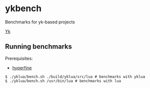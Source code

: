 # ykbench

Benchmarks for yk-based projects

[Yk](https://github.com/ykjit/yk)


## Running benchmarks

Prerequisites:

- [hyperfine](https://github.com/sharkdp/hyperfine#installation)

```shell
$ ./yklua/bench.sh ./build/yklua/src/lua # benchmarks with yklua 
$ ./yklua/bench.sh /usr/bin/lua # benchmarks with lua
```